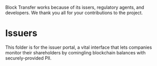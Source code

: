 Block Transfer works because of its issers, regulatory agents, and developers. We thank you all for your contributions to the project.
# Issuers
This folder is for the issuer portal, a vital interface that lets companies monitor their shareholders by comingling blockchain balances with securely-provided PII.